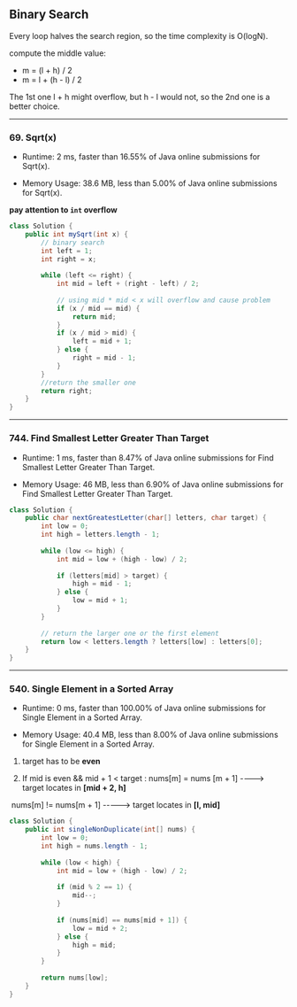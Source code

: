 ## Binary Search

Every loop halves the search region, so the time complexity is O(logN).

compute the middle value:

- m = (l + h) / 2
- m = l + (h - l) / 2

The 1st one  l + h might overflow, but h - l would not,  so the 2nd one is a better choice.



---

### 69. Sqrt(x)

- Runtime: 2 ms, faster than 16.55% of Java online submissions for Sqrt(x).

- Memory Usage: 38.6 MB, less than 5.00% of Java online submissions for Sqrt(x).

**pay attention to `int` overflow**

```java
class Solution {
    public int mySqrt(int x) {
        // binary search
        int left = 1;
        int right = x;
        
        while (left <= right) {
            int mid = left + (right - left) / 2;
            
            // using mid * mid < x will overflow and cause problem
            if (x / mid == mid) {
                return mid;
            }
            if (x / mid > mid) {
                left = mid + 1;
            } else {
                right = mid - 1;
            }
        }
        //return the smaller one
        return right;
    }
}
```



---

### 744. Find Smallest Letter Greater Than Target

- Runtime: 1 ms, faster than 8.47% of Java online submissions for Find Smallest Letter Greater Than Target.

- Memory Usage: 46 MB, less than 6.90% of Java online submissions for Find Smallest Letter Greater Than Target.

```java
class Solution {
    public char nextGreatestLetter(char[] letters, char target) {
        int low = 0;
        int high = letters.length - 1;
        
        while (low <= high) {
            int mid = low + (high - low) / 2;
            
            if (letters[mid] > target) {
                high = mid - 1;
            } else {
                low = mid + 1;
            }
        }
        
      	// return the larger one or the first element
        return low < letters.length ? letters[low] : letters[0];
    }
}
```



---

### 540. Single Element in a Sorted Array

- Runtime: 0 ms, faster than 100.00% of Java online submissions for Single Element in a Sorted Array.

- Memory Usage: 40.4 MB, less than 8.00% of Java online submissions for Single Element in a Sorted Array.

1. target has to be **even**

2. If mid is even && mid + 1 < target : nums[m] = nums [m + 1] ----> target locates in **[mid + 2, h]**

​															   nums[m] != nums[m + 1] -----> target locates in **[l, mid]**

```java
class Solution {
    public int singleNonDuplicate(int[] nums) {
        int low = 0;
        int high = nums.length - 1;
        
        while (low < high) {
            int mid = low + (high - low) / 2;
            
            if (mid % 2 == 1) {
                mid--;
            }
            
            if (nums[mid] == nums[mid + 1]) {
                low = mid + 2;
            } else {
                high = mid;
            }
        }
        
        return nums[low];
    }
}
```

